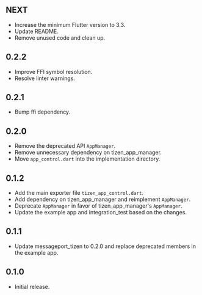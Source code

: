 ## NEXT

* Increase the minimum Flutter version to 3.3.
* Update README.
* Remove unused code and clean up.

## 0.2.2

* Improve FFI symbol resolution.
* Resolve linter warnings.

## 0.2.1

* Bump ffi dependency.

## 0.2.0

* Remove the deprecated API `AppManager`.
* Remove unnecessary dependency on tizen_app_manager.
* Move `app_control.dart` into the implementation directory.

## 0.1.2

* Add the main exporter file `tizen_app_control.dart`.
* Add dependency on tizen_app_manager and reimplement `AppManager`.
* Deprecate `AppManager` in favor of tizen_app_manager's `AppManager`.
* Update the example app and integration_test based on the changes.

## 0.1.1

* Update messageport_tizen to 0.2.0 and replace deprecated members in the example app.

## 0.1.0

* Initial release.
